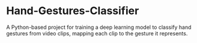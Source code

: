 # Hand-Gestures-Classifier
A Python-based project for training a deep learning model to classify hand gestures from video clips, mapping each clip to the gesture it represents.
